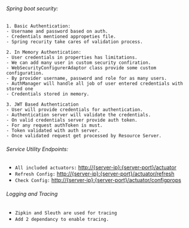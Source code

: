 ###### Spring boot security: ######
```
1. Basic Authentication:
- Username and password based on auth.
- Credentials mentioned appropeties file.
- Spring recurity take cares of validation process.
```
```
2. In Memory Authentication:
- User credentials in properties has limitations.
- We can add many user in custom security confiration.
- WebSecurityConfigurerAdaptor class provide some custom configuration.
- By provider username, password and role for as many users.
- AuthManager will handle all job of user entered credentials with stored one
- Credentials stored in memory.
```
```
3. JWT Based Authentication
- User will provide credentials for authentication.
- Authentication server will validate the credentials.
- On valid credentials server provide auth token.
- For any request authToken is must.
- Token validated with auth server. 
- Once validated request get processed by Resource Server.
```
###### Service Utility Endpoints: ######
- `All included actuators:`
  [http://{server-ip}:{server-port}/actuator](http://{server-ip}:{server-port}/actuator)
- `Refresh Config:`
  [http://{server-ip}:{server-port}/actuator/refresh](http://{server-ip}:{server-port}/actuator/refresh)
- `Check Config:`
  [http://{server-ip}:{server-port}/actuator/configprops](http://{server-ip}:{server-port}/actuator/configprops)
  
###### Logging and Tracing ######
- `Zipkin and Sleuth are used for tracing`
- `Add 2 dependancy to enable tracing.`